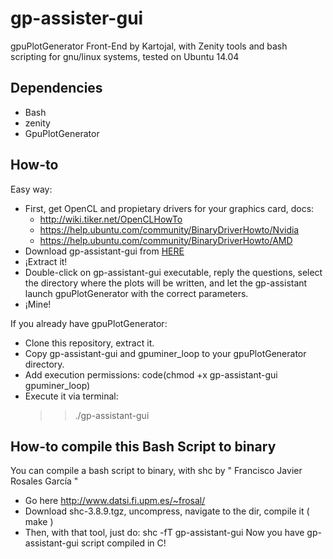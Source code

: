 # gp-assister-gui
gpuPlotGenerator Front-End by Kartojal, with Zenity tools and bash scripting for gnu/linux systems, tested on Ubuntu 14.04

## Dependencies
- Bash
- zenity
- GpuPlotGenerator

## How-to
Easy way:
* First, get OpenCL and propietary drivers for your graphics card, docs:
  - http://wiki.tiker.net/OpenCLHowTo
  - https://help.ubuntu.com/community/BinaryDriverHowto/Nvidia
  - https://help.ubuntu.com/community/BinaryDriverHowto/AMD
* Download gp-assistant-gui from [HERE](https://mega.co.nz/#!H4NRWZaT!y2g73kzurtv8k_S_nijN16TzCvFEQS91AZkJzRAJRWg)
* ¡Extract it!
* Double-click on gp-assistant-gui executable, reply the questions, select the directory where the plots will be written, and let the gp-assistant launch gpuPlotGenerator with the correct parameters.
* ¡Mine!

If you already have gpuPlotGenerator:
* Clone this repository, extract it.
* Copy gp-assistant-gui and gpuminer_loop to your gpuPlotGenerator directory.
* Add execution permissions: 
  code(chmod +x gp-assistant-gui gpuminer_loop)
* Execute it via terminal:
  >> ./gp-assistant-gui

## How-to compile this Bash Script to binary
You can compile a bash script to binary, with shc by " Francisco Javier Rosales García "

* Go here http://www.datsi.fi.upm.es/~frosal/
* Download shc-3.8.9.tgz, uncompress, navigate to the dir, compile it ( make )
* Then, with that tool, just do: shc -fT gp-assistant-gui
Now you have gp-assistant-gui script compiled in C!
